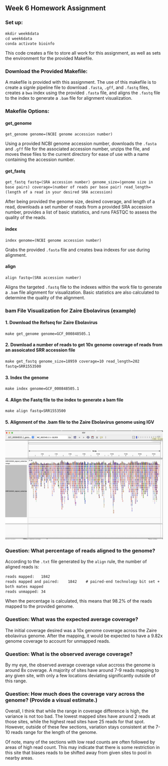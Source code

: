 ## Week 6 Homework Assignment

### Set up:
```
mkdir week6data
cd week6data
conda activate bioinfo
```
This code creates a file to store all work for this assignment, as well as sets the environment for the provided Makefile.

### Download the Provided Makefile:
A makefile is provided with this assignment. The use of this makefile is to create a signle pipeline file to download ```.fasta```, ```.gff```, and ```.fastq``` files, creates a ```bwa``` index using the provided ```.fasta``` file, and aligns the ```.fastq``` file to the index to generate a ```.bam``` file for alignment visualization.


### Makefile Options:

#### get_genome
```
get_genome genome=(NCBI genome accession number)
```
Using a provided NCBI genome accession number, downloads the ```.fasta``` and ```.gff``` file for the associated accession number, unzips the file, and moves these files to the current directory for ease of use with a name containing the accession number.

#### get_fastq
```
get_fastq fastq=(SRA accession number) genome_size=(genome size in base pairs) coverage=(number of reads per base pair) read_length=(length of a read in your desired SRA accession)
```
After being provided the genome size, desired coverage, and length of a read, downloads a set number of reads from a provided SRA accession number, provides a list of basic statistics, and runs FASTQC to assess the quality of the reads.

#### index
```
index genome=(NCBI genome accession number)
```
Grabs the provided ```.fasta``` file and creates bwa indexes for use during alignment.

#### align
```
align fastq=(SRA accession number)
```
Aligns the targeted ```.fastq``` file to the indexes within the work file to generate a ```.bam``` file alignment for visualization. Basic statistics are also calculated to determine the quality of the alignment.


### bam File Visualization for Zaire Ebolavirus (example)

#### 1. Download the Refseq for Zaire Ebolavirus
```
make get_genome genome=GCF_000848505.1
```

#### 2. Download a number of reads to get 10x genome coverage of reads from an assoicated SRR accession file
```
make get_fastq genome_size=18959 coverage=10 read_length=202 fastq=SRR1553500
```

#### 3. Index the genome
```
make index genome=GCF_000848505.1
```

#### 4. Align the Fastq file to the index to generate a bam file
```
make align fastq=SRR1553500
```

#### 5. Alignment of the .bam file to the Zaire Ebolavirus genome using IGV

![Zaire Ebolavirus IGV Alignment Overview](https://github.com/coledcaron/BMMB852Work/blob/main/Week_6/bam_igv_alignment.jpg)


### Question: What percentage of reads aligned to the genome?

According to the ```.txt``` file generated by the ```align``` rule, the number of aligned reads is:
```
reads mapped:	1842
reads mapped and paired:	1842	# paired-end technology bit set + both mates mapped
reads unmapped:	34
```
When the percentage is calculated, this means that 98.2% of the reads mapped to the provided genome.

### Question: What was the expected average coverage?

The initial coverage desired was a 10x genome coverage across the Zaire ebolavirus genome. After the mapping, it would be expected to have a 9.82x genome coverage to account for unmapped reads.

### Question: What is the observed average coverage?

By my eye, the observed average coverage value accross the genome is around 8x coverage. A majority of sites have around 7-9 reads mapping to any given site, with only a few locations deviating significantly outside of this range.

### Question: How much does the coverage vary across the genome? (Provide a visual estimate.)

Overall, I think that while the range in coverage difference is high, the variance is not too bad. The lowest mapped sites have around 2 reads at those sites, while the highest read sites have 25 reads for that spot. However, outside of these few sections, variation stays consistent at the 7-10 reads range for the length of the genome.

Of note, many of the sections with low read counts are often followed by areas of high read count. This may indicate that there is some restriction in this site that biases reads to be shifted away from given sites to pool in nearby areas.
